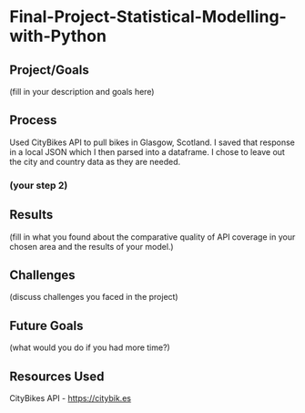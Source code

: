 # Final-Project-Statistical-Modelling-with-Python

## Project/Goals
(fill in your description and goals here)

## Process
Used CityBikes API to pull bikes in Glasgow, Scotland. I saved that response in a local JSON which I then parsed into a dataframe. I chose to leave out the city and country data as they are needed.
### (your step 2)

## Results
(fill in what you found about the comparative quality of API coverage in your chosen area and the results of your model.)

## Challenges 
(discuss challenges you faced in the project)

## Future Goals
(what would you do if you had more time?)

## Resources Used
CityBikes API - https://citybik.es

